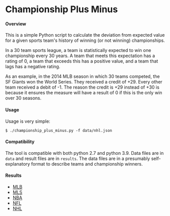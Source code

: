 Championship Plus Minus
=======================
#### Overview
This is a simple Python script to calculate the deviation from expected value for a given sports team's history of winning (or not winning) championships.

In a 30 team sports league, a team is statistically expected to win one championship every 30 years.  A team that meets this expectation has a rating of 0, a team that exceeds this has a positive value, and a team that lags has a negative rating.

As an example, in the 2014 MLB season in which 30 teams competed, the SF Giants won the World Series.  They received a credit of +29.  Every other team received a debit of -1.  The reason the credit is +29 instead of +30 is because it ensures the measure will have a result of 0 if this is the only win over 30 seasons.

#### Usage

Usage is very simple:
```
$ ./championship_plus_minus.py -f data/nhl.json
```

#### Compatibility

The tool is compatible with both python 2.7 and python 3.9.  Data files are in `data` and result files are in `results`.  The data files are in a presumably self-explanatory format to describe teams and championship winners.

#### Results

* [MLB](results/mlb.txt)
* [MLS](results/mls.txt)
* [NBA](results/nba.txt)
* [NFL](results/nfl.txt)
* [NHL](results/nhl.txt)
